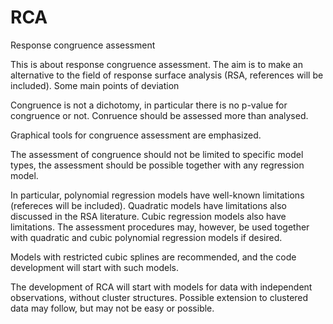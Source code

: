 # RCA
Response congruence assessment

This is about response congruence assessment. The aim is to make an alternative to the field of response surface analysis (RSA, references will be included). Some main points of deviation

Congruence is not a dichotomy, in particular there is no p-value for congruence or not. Conruence should be assessed more than analysed.

Graphical tools for congruence assessment are emphasized. 

The assessment of congruence should not be limited to specific model types, the assessment should be possible together with any regression model.

In particular, polynomial regression models have well-known limitations (refereces will be included). Quadratic models have limitations also discussed in the RSA literature. Cubic regression models also have limitations. The assessment procedures may, however, be used together with quadratic and cubic polynomial regression models if desired. 

Models with restricted cubic splines are recommended, and the code development will start with such models.

The development of RCA will start with models for data with independent observations, without cluster structures. Possible extension to clustered data may follow, but may not be easy or possible.
